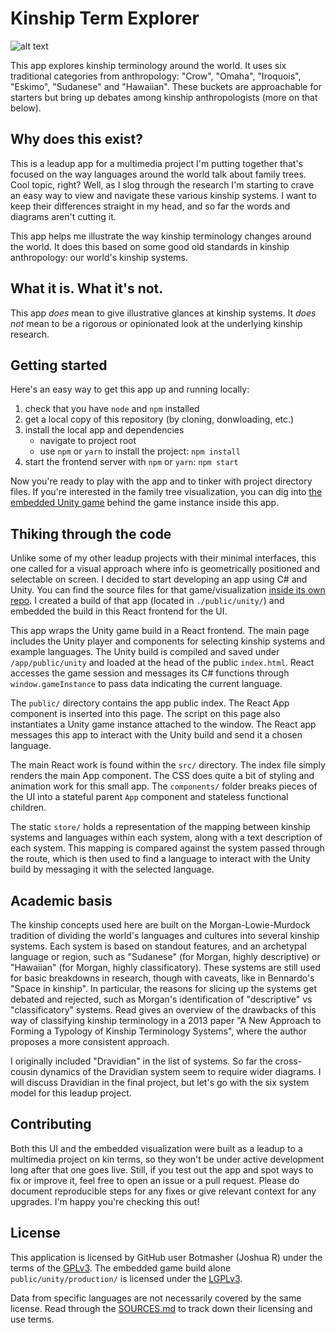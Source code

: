 # Kinship Term Explorer

![alt text](./screenshot.png "Kinship Term Explorer app screenshot")

This app explores kinship terminology around the world. It uses six traditional categories from anthropology: "Crow", "Omaha", "Iroquois", "Eskimo", "Sudanese" and "Hawaiian". These buckets are approachable for starters but bring up debates among kinship anthropologists (more on that below).

## Why does this exist?

This is a leadup app for a multimedia project I'm putting together that's focused on the way languages around the world talk about family trees. Cool topic, right? Well, as I slog through the research I'm starting to crave an easy way to view and navigate these various kinship systems. I want to keep their differences straight in my head, and so far the words and diagrams aren't cutting it.

This app helps me illustrate the way kinship terminology changes around the world. It does this based on some good old standards in kinship anthropology: our world's kinship systems.

## What it is. What it's not.

This app *does* mean to give illustrative glances at kinship systems. It *does not* mean to be a rigorous or opinionated look at the underlying kinship research.

## Getting started

Here's an easy way to get this app up and running locally:

1. check that you have `node` and `npm` installed
2. get a local copy of this repository (by cloning, donwloading, etc.)
3. install the local app and dependencies
	- navigate to project root
	- use `npm` or `yarn` to install the project: `npm install`
4. start the frontend server with `npm` or `yarn`: `npm start`

Now you're ready to play with the app and to tinker with project directory files. If you're interested in the family tree visualization, you can dig into [the embedded Unity game](https://github.com/Botmasher/kinship-term-explorer) behind the game instance inside this app.

## Thiking through the code

Unlike some of my other leadup projects with their minimal interfaces, this one called for a visual approach where info is geometrically positioned and selectable on screen. I decided to start developing an app using C# and Unity. You can find the source files for that game/visualization [inside its own repo](https://github.com/Botmasher/kinship-term-explorer). I created a build of that app (located in `./public/unity/`) and embedded the build in this React frontend for the UI.

This app wraps the Unity game build in a React frontend. The main page includes the Unity player and components for selecting kinship systems and example languages. The Unity build is compiled and saved under `/app/public/unity` and loaded at the head of the public `index.html`. React accesses the game session and messages its C# functions through `window.gameInstance` to pass data indicating the current language.

The `public/` directory contains the app public index. The React App component is inserted into this page. The script on this page also instantiates a Unity game instance attached to the window. The React app messages this app to interact with the Unity build and send it a chosen language.

The main React work is found within the `src/` directory. The index file simply renders the main App component. The CSS does quite a bit of styling and animation work for this small app. The `components/` folder breaks pieces of the UI into a stateful parent `App` component and stateless functional children.

The static `store/` holds a representation of the mapping between kinship systems and languages within each system, along with a text description of each system. This mapping is compared against the system passed through the route, which is then used to find a language to interact with the Unity build by messaging it with the selected language.

## Academic basis

The kinship concepts used here are built on the Morgan-Lowie-Murdock tradition of dividing the world's languages and cultures into several kinship systems. Each system is based on standout features, and an archetypal language or region, such as "Sudanese" (for Morgan, highly descriptive) or "Hawaiian" (for Morgan, highly classificatory). These systems are still used for basic breakdowns in research, though with caveats, like in Bennardo's "Space in kinship". In particular, the reasons for slicing up the systems get debated and rejected, such as Morgan's identification of "descriptive" vs "classificatory" systems. Read gives an overview of the drawbacks of this way of classifying kinship terminology in a 2013 paper "A New Approach to Forming a Typology of Kinship Terminology Systems", where the author proposes a more consistent approach.

I originally included "Dravidian" in the list of systems. So far the cross-cousin dynamics of the Dravidian system seem to require wider diagrams. I will discuss Dravidian in the final project, but let's go with the six system model for this leadup project.

## Contributing

Both this UI and the embedded visualization were built as a leadup to a multimedia project on kin terms, so they won't be under active development long after that one goes live. Still, if you test out the app and spot ways to fix or improve it, feel free to open an issue or a pull request. Please do document reproducible steps for any fixes or give relevant context for any upgrades. I'm happy you're checking this out!

## License

This application is licensed by GitHub user Botmasher (Joshua R) under the terms of the [GPLv3](https://www.gnu.org/licenses/gpl-3.0.en.html). The embedded game build alone `public/unity/production/` is licensed under the [LGPLv3](https://choosealicense.com/licenses/lgpl-3.0/).

Data from specific languages are not necessarily covered by the same license. Read through the [SOURCES.md](./SOURCES.md) to track down their licensing and use terms.
